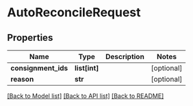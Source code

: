 # AutoReconcileRequest

## Properties
Name | Type | Description | Notes
------------ | ------------- | ------------- | -------------
**consignment_ids** | **list[int]** |  | [optional] 
**reason** | **str** |  | [optional] 

[[Back to Model list]](../README.md#documentation-for-models) [[Back to API list]](../README.md#documentation-for-api-endpoints) [[Back to README]](../README.md)

